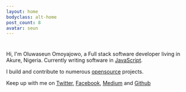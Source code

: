 ```yaml
---
layout: home
bodyclass: alt-home
post_count: 8
avatar: seun
---
```

# 

Hi, I'm Oluwaseun Omoyajowo, a Full stack software developer living in Akure, Nigeria.
Currently writing software in [JavaScript](https://wikipedia.com/Javascript).

I build and contribute to numerous [opensource](https://github.com/flickz) projects. 

Keep up with me on [Twitter](https://twitter.com/oluwaseunOmoya), [Facebook](https://facebook.com/sheaflickz), [Medium](https://medium.com/@oluwaseunOmoya) and [Github](https://github.com/flickz)
